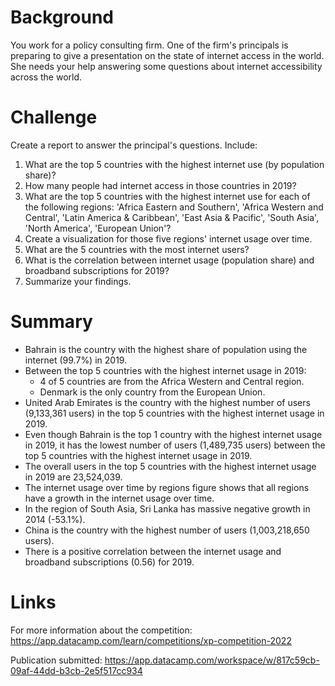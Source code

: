 # Background
You work for a policy consulting firm. One of the firm's principals is preparing to give a presentation on the state of internet access in the world. She needs your help answering some questions about internet accessibility across the world.

# Challenge
Create a report to answer the principal's questions. Include:

1. What are the top 5 countries with the highest internet use (by population share)?
2. How many people had internet access in those countries in 2019?
3. What are the top 5 countries with the highest internet use for each of the following regions: 'Africa Eastern and Southern', 'Africa Western and Central', 'Latin America & Caribbean', 'East Asia & Pacific', 'South Asia', 'North America', 'European Union'?
4. Create a visualization for those five regions' internet usage over time.
5. What are the 5 countries with the most internet users?
6. What is the correlation between internet usage (population share) and broadband subscriptions for 2019?
7. Summarize your findings.

# Summary
- Bahrain is the country with the highest share of population using the internet (99.7%) in 2019.
- Between the top 5 countries with the highest internet usage in 2019:
    - 4 of 5 countries are from the Africa Western and  Central region.
    - Denmark is the only country from the European Union.    
- United Arab Emirates is the country with the highest number of users (9,133,361 users) in the top 5 countries with the highest internet usage in 2019.
- Even though Bahrain is the top 1 country with the highest internet usage in 2019, it has the lowest number of users (1,489,735 users) between the top 5 countries with the highest internet usage in 2019.
- The overall users in the top 5 countries with the highest internet usage in 2019 are 23,524,039.
- The internet usage over time by regions figure shows that all regions have a growth in the internet usage over time.
- In the region of South Asia, Sri Lanka has massive negative growth in 2014 (-53.1%).
- China is the country with the highest number of users (1,003,218,650 users).
- There is a positive correlation between the internet usage and broadband subscriptions (0.56) for 2019.

# Links
For more information about the competition: https://app.datacamp.com/learn/competitions/xp-competition-2022

Publication submitted: https://app.datacamp.com/workspace/w/817c59cb-09af-44dd-b3cb-2e5f517cc934
